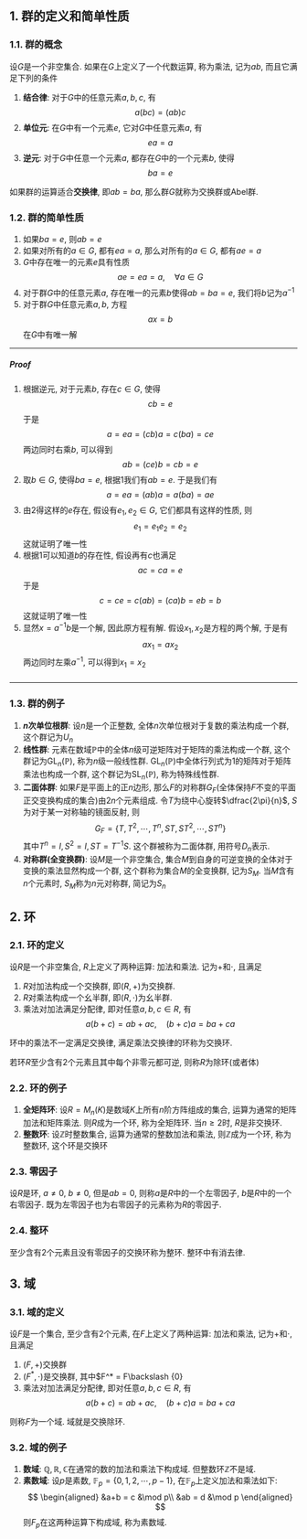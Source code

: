 ## 1. 群的定义和简单性质
### 1.1. 群的概念
设$G$是一个非空集合. 如果在$G$上定义了一个代数运算, 称为乘法, 记为$ab$, 而且它满足下列的条件
1. **结合律**: 对于$G$中的任意元素$a, b, c$, 有
   $$
   a(bc) = (ab)c
   $$
2. **单位元**: 在$G$中有一个元素$e$, 它对$G$中任意元素$a$, 有
   $$
   ea = a
   $$
3. **逆元**: 对于$G$中任意一个元素$a$, 都存在$G$中的一个元素$b$, 使得
   $$
   ba = e
   $$

如果群的运算适合**交换律**, 即$ab=ba$, 那么群$G$就称为交换群或Abel群. 

### 1.2. 群的简单性质
1. 如果$ba=e$, 则$ab=e$
2. 如果对所有的$a\in G$, 都有$ea=a$, 那么对所有的$a\in G$, 都有$ae=a$
3. $G$中存在唯一的元素$e$具有性质
   $$
   ae = ea =a, \quad \forall a\in G
   $$
4. 对于群$G$中的任意元素$a$, 存在唯一的元素$b$使得$ab=ba=e$, 我们将$b$记为$a^{-1}$
5. 对于群$G$中任意元素$a,b$, 方程
   $$
   ax= b
   $$
   在$G$中有唯一解
___
##### Proof
1. 根据逆元, 对于元素$b$, 存在$c\in G$, 使得
   $$
   cb = e
   $$
   于是
   $$
   a = ea = (cb)a = c(ba) = ce 
   $$
   两边同时右乘$b$, 可以得到
   $$
   ab = (ce)b = cb = e
   $$
2. 取$b\in G$, 使得$ba=e$, 根据1我们有$ab=e$. 于是我们有
   $$
   a = ea = (ab)a = a(ba) = ae
   $$
3. 由2得这样的$e$存在, 假设有$e_1, e_2\in G$, 它们都具有这样的性质, 则
   $$
   e_1 = e_1e_2 = e_2
   $$
   这就证明了唯一性
4. 根据1可以知道$b$的存在性, 假设再有$c$也满足
   $$
   ac = ca = e
   $$
   于是
   $$
   c= ce = c(ab) = (ca)b = eb = b
   $$
   这就证明了唯一性
5. 显然$x=a^{-1}b$是一个解, 因此原方程有解. 假设$x_1, x_2$是方程的两个解, 于是有
   $$
   ax_1 = ax_2
   $$
   两边同时左乘$a^{-1}$, 可以得到$x_1=x_2$
#####
___


### 1.3. 群的例子
1. **$n$次单位根群**: 设$n$是一个正整数, 全体$n$次单位根对于复数的乘法构成一个群, 这个群记为$U_n$
2. **线性群**: 元素在数域$\mathbb{P}$中的全体$n$级可逆矩阵对于矩阵的乘法构成一个群, 这个群记为$\mathrm{GL}_n(\mathbb{P})$, 称为$n$级一般线性群. $\mathrm{GL}_n(\mathbb{P})$中全体行列式为1的矩阵对于矩阵乘法也构成一个群, 这个群记为$\mathrm{SL}_n(\mathbb{P})$, 称为特殊线性群. 
3. **二面体群**: 如果$F$是平面上的正$n$边形, 那么$F$的对称群$G_F$(全体保持$F$不变的平面正交变换构成的集合)由$2n$个元素组成. 令$T$为绕中心旋转$\dfrac{2\pi}{n}$, $S$为对于某一对称轴的镜面反射, 则
   $$
   G_F = \{T, T^2, \cdots, T^n, ST, ST^2, \cdots, ST^n\}
   $$
   其中$T^n=I, S^2=I, ST=T^{-1}S$. 这个群被称为二面体群, 用符号$D_{n}$表示.
4. **对称群(全变换群)**: 设$M$是一个非空集合, 集合$M$到自身的可逆变换的全体对于变换的乘法显然构成一个群, 这个群称为集合$M$的全变换群, 记为$S_M$. 当$M$含有$n$个元素时, $S_M$称为$n$元对称群, 简记为$S_n$


## 2. 环
### 2.1. 环的定义
设$R$是一个非空集合, $R$上定义了两种运算: 加法和乘法. 记为$+$和$\cdot$, 且满足
1. $R$对加法构成一个交换群, 即$(R, +)$为交换群. 
2. $R$对乘法构成一个幺半群, 即$(R, \cdot)$为幺半群.
3. 乘法对加法满足分配律, 即对任意$a, b, c\in R$, 有
   $$
    a(b+c) = ab + ac, \quad (b+c)a = ba + ca
   $$

环中的乘法不一定满足交换律, 满足乘法交换律的环称为交换环. 

若环$R$至少含有$2$个元素且其中每个非零元都可逆, 则称$R$为除环(或者体)

### 2.2. 环的例子
1. **全矩阵环**: 设$R=M_n(K)$是数域$K$上所有$n$阶方阵组成的集合, 运算为通常的矩阵加法和矩阵乘法. 则$R$成为一个环, 称为全矩阵环. 当$n\ge 2$时, $R$是非交换环.
2. **整数环**: 设$\mathbb{Z}$时整数集合, 运算为通常的整数加法和乘法, 则$\mathbb{Z}$成为一个环, 称为整数环, 这个环是交换环

### 2.3. 零因子
设$R$是环, $a\neq 0$, $b\neq 0$, 但是$ab=0$, 则称$a$是$R$中的一个左零因子, $b$是$R$中的一个右零因子. 既为左零因子也为右零因子的元素称为$R$的零因子. 

### 2.4. 整环
至少含有$2$个元素且没有零因子的交换环称为整环. 整环中有消去律. 

## 3. 域
### 3.1. 域的定义
设$F$是一个集合, 至少含有$2$个元素, 在$F$上定义了两种运算: 加法和乘法, 记为$+$和$\cdot$, 且满足
1. $(F,+)$交换群
2. $(F^*, \cdot)$是交换群, 其中$F^* = F\backslash \{0\}
3. 乘法对加法满足分配律, 即对任意$a, b, c\in R$, 有
   $$
    a(b+c) = ab + ac, \quad (b+c)a = ba + ca
   $$ 
   
则称$F$为一个域. 域就是交换除环. 

### 3.2. 域的例子
1. **数域**: $\mathbb{Q}, \mathbb{R}, \mathbb{C}$在通常的数的加法和乘法下构成域. 但整数环$\mathbb{Z}$不是域.
2. **素数域**: 设$p$是素数, $\mathbb{F}_p = \{0, 1, 2, \cdots, p-1\}$, 在$\mathbb{F}_p$上定义加法和乘法如下:
   $$
   \begin{aligned}
   &a+b = c &\mod p\\
   &ab = d &\mod p
   \end{aligned}
   $$
   则$F_p$在这两种运算下构成域, 称为素数域.

